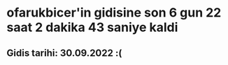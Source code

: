 # ofarukbicer'in gidisine son 6 gun 22 saat 2 dakika 43 saniye kaldi

## Gidis tarihi: 30.09.2022 :(